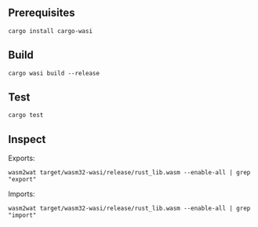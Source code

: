 ## Prerequisites

    cargo install cargo-wasi

## Build

    cargo wasi build --release

## Test

    cargo test

## Inspect

Exports:

    wasm2wat target/wasm32-wasi/release/rust_lib.wasm --enable-all | grep "export"

Imports:

    wasm2wat target/wasm32-wasi/release/rust_lib.wasm --enable-all | grep "import"
